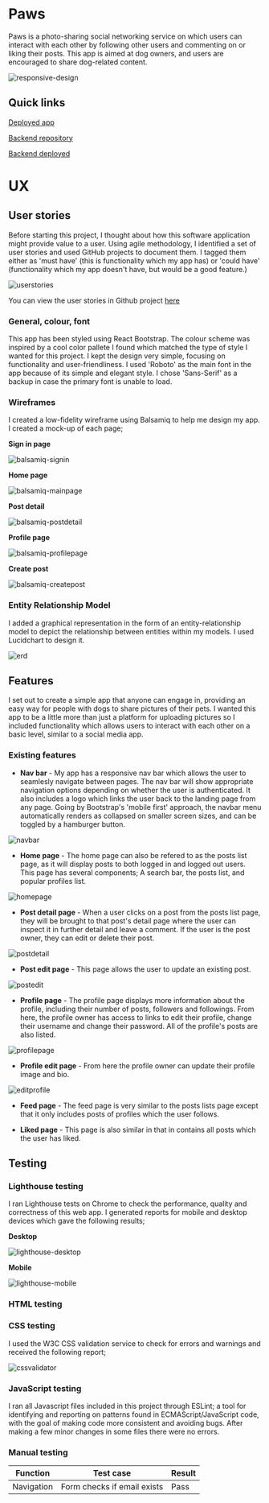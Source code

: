 # Paws

Paws is a photo-sharing social networking service on which users can interact with each other by following other users and commenting on or liking their posts. This app is aimed at dog owners, and users are encouraged to share dog-related content. 

![responsive-design](../paws/src/readme/images/responsivedesign.png)

## Quick links

[Deployed app](https://paws-frontend.herokuapp.com/)

[Backend repository](https://github.com/axelzwaans/paws-backend)

[Backend deployed](https://paws-backend-api.herokuapp.com/)

# UX

## User stories

Before starting this project, I thought about how this software application might provide value to a user. Using agile methodology, I identified a set of user stories and used GitHub projects to document them. I tagged them either as 'must have' (this is functionality which my app has) or 'could have' (functionality which my app doesn't have, but would be a good feature.)

![userstories](../paws/src/readme/images/userstories.png)

You can view the user stories in Github project [here](https://github.com/axelzwaans/paws/issues)

### General, colour, font

This app has been styled using React Bootstrap. The colour scheme was inspired by a cool color pallete I found which matched the type of style I wanted for this project. I kept the design very simple, focusing on functionality and user-friendliness. I used 'Roboto' as the main font in the app because of its simple and elegant style. I chose 'Sans-Serif' as a backup in case the primary font is unable to load.

### Wireframes

I created a low-fidelity wireframe using Balsamiq to help me design my app. I created a mock-up of each page;

**Sign in page**

![balsamiq-signin](src/readme/images/balsamiq-signin.png)

**Home page**

![balsamiq-mainpage](src/readme/images/balsamiq-mainpage.png)

**Post detail**

![balsamiq-postdetail](src/readme/images/balsamiq-postdetail.png)

**Profile page**

![balsamiq-profilepage](src/readme/images/balsamiq-profilepage.png)

**Create post**

![balsamiq-createpost](src/readme/images/balsamiq-createpost.png)

### Entity Relationship Model

I added a graphical representation in the form of an entity-relationship model to depict the relationship between entities within my models. I used Lucidchart to design it.

![erd](src/readme/images/erd.png)

## Features

I set out to create a simple app that anyone can engage in, providing an easy way for people with dogs to share pictures of their pets. I wanted this app to be a little more than just a platform for uploading pictures so I included functionality which allows users to interact with each other on a basic level, similar to a social media app.

### Existing features

- **Nav bar** - My app has a responsive nav bar which allows the user to seamlesly navigate between pages. The nav bar will show appropriate navigation options depending on whether the user is authenticated. It also includes a logo which links the user back to the landing page from any page. Going by Bootstrap's 'mobile first' approach, the navbar menu automatically renders as collapsed on smaller screen sizes, and can be toggled by a hamburger button.

![navbar](src/readme/images/navbar.png)

- **Home page** - The home page can also be refered to as the posts list page, as it will display posts to both logged in and logged out users. This page has several components; A search bar, the posts list, and popular profiles list.

![homepage](src/readme/images/homepage.png)

- **Post detail page** - When a user clicks on a post from the posts list page, they will be brought to that post's detail page where the user can inspect it in further detail and leave a comment. If the user is the post owner, they can edit or delete their post.

![postdetail](src/readme/images/postdetail.png)

- **Post edit page** - This page allows the user to update an existing post. 

![postedit](src/readme/images/postedit.png)

- **Profile page** - The profile page displays more information about the profile, including their number of posts, followers and followings. From here, the profile owner has access to links to edit their profile, change their username and change their password. All of the profile's posts are also listed.

![profilepage](src/readme/images/profilepage.png)

- **Profile edit page** - From here the profile owner can update their profile image and bio. 

![editprofile](src/readme/images/editprofile.png)

- **Feed page** - The feed page is very similar to the posts lists page except that it only includes posts of profiles which the user follows. 

- **Liked page** - This page is also similar in that in contains all posts which the user has liked.

## Testing

### Lighthouse testing

I ran Lighthouse tests on Chrome to check the performance, quality and correctness of this web app. I generated reports for mobile and desktop devices which gave the following results;

**Desktop**

![lighthouse-desktop](src/readme/images/lighthouse-desktop.png)

**Mobile**

![lighthouse-mobile](src/readme/images/lighthouse-mobile.png)

### HTML testing



### CSS testing

I used the W3C CSS validation service to check for errors and warnings and received the following report;

![cssvalidator](src/readme/images/cssvalidator.png)

### JavaScript testing

I ran all Javascript files included in this project through ESLint; a tool for identifying and reporting on patterns found in ECMAScript/JavaScript code, with the goal of making code more consistent and avoiding bugs. After making a few minor changes in some files there were no errors. 

### Manual testing

| Function| Test case | Result |                                                          
|---------|-----------|--------|
| Navigation | Form checks if email exists | Pass

